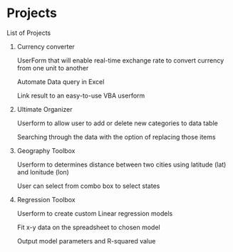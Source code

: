 # Projects
List of Projects

1. Currency converter

   UserForm that will enable real-time exchange rate to convert currency from one unit to    another

   Automate Data query in Excel 

   Link result to an easy-to-use VBA userform

2. Ultimate Organizer 

   Userform to allow user to add or delete new categories to data table

   Searching through the data with the option of replacing those items

3. Geography Toolbox

   Userform to determines distance between two cities using latitude (lat) and lonitude (lon)

   User can select from combo box to select states

4. Regression Toolbox

   Userform to create custom Linear regression models
   
   Fit x-y data on the spreadsheet to chosen model
   
   Output model parameters and R-squared value
